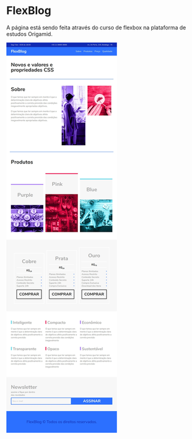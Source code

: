 # FlexBlog
A página está sendo feita através do curso de flexbox na plataforma de estudos Origamid.


![alt text](https://raw.githubusercontent.com/juaopedrosilva/FlexBlog/master/scrren.jpg)
